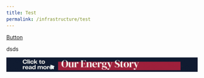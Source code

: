 ```yaml
---
title: Test
permalink: /infrastructure/test
---
```



[Button](/infrastructure/case-studies/resources#WMAnchor)


dsds


<a href="/infrastructure/case-studies/resources#WMAnchor" target="_blank"><img src="/images/infrastructure/constraints-and-challenges/image015.gif" ></a>

